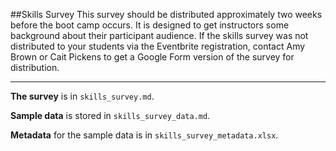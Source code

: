 ##Skills Survey
This survey should be distributed approximately two weeks before the boot camp occurs. It is designed to get instructors some background about their participant audience. If the skills survey was not distributed to your students via the Eventbrite registration, contact Amy Brown or Cait Pickens to get a Google Form version of the survey for distribution.

----

**The survey** is in `skills_survey.md`.

**Sample data** is stored in `skills_survey_data.md`.

**Metadata** for the sample data is in `skills_survey_metadata.xlsx`.

